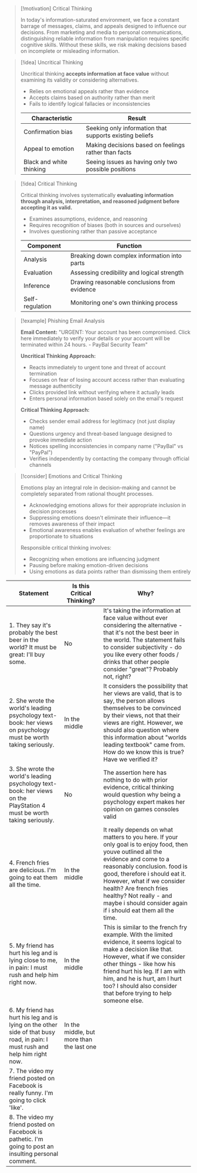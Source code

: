 > [!motivation] Critical Thinking
> 
> In today's information-saturated environment, we face a constant barrage of messages, claims, and appeals designed to influence our decisions. From marketing and media to personal communications, distinguishing reliable information from manipulation requires specific cognitive skills. Without these skills, we risk making decisions based on incomplete or misleading information.

> [!idea] Uncritical Thinking
> 
> Uncritical thinking **accepts information at face value** without examining its validity or considering alternatives.
> 
> - Relies on emotional appeals rather than evidence
> - Accepts claims based on authority rather than merit
> - Fails to identify logical fallacies or inconsistencies
> 
> |Characteristic|Result|
> |---|---|
> |Confirmation bias|Seeking only information that supports existing beliefs|
> |Appeal to emotion|Making decisions based on feelings rather than facts|
> |Black and white thinking|Seeing issues as having only two possible positions|

> [!idea] Critical Thinking
> 
> Critical thinking involves systematically **evaluating information through analysis, interpretation, and reasoned judgment before accepting it as valid.**
> 
> - Examines assumptions, evidence, and reasoning
> - Requires recognition of biases (both in sources and ourselves)
> - Involves questioning rather than passive acceptance
> 
> |Component|Function|
> |---|---|
> |Analysis|Breaking down complex information into parts|
> |Evaluation|Assessing credibility and logical strength|
> |Inference|Drawing reasonable conclusions from evidence|
> |Self-regulation|Monitoring one's own thinking process|

> [!example] Phishing Email Analysis
> 
> **Email Content:** "URGENT: Your account has been compromised. Click here immediately to verify your details or your account will be terminated within 24 hours. - PayBal Security Team"
> 
> **Uncritical Thinking Approach:**
> 
> - Reacts immediately to urgent tone and threat of account termination
> - Focuses on fear of losing account access rather than evaluating message authenticity
> - Clicks provided link without verifying where it actually leads
> - Enters personal information based solely on the email's request
> 
> **Critical Thinking Approach:**
> 
> - Checks sender email address for legitimacy (not just display name)
> - Questions urgency and threat-based language designed to provoke immediate action
> - Notices spelling inconsistencies in company name ("PayBal" vs "PayPal")
> - Verifies independently by contacting the company through official channels

> [!consider] Emotions and Critical Thinking
> 
> Emotions play an integral role in decision-making and cannot be completely separated from rational thought processes.
> 
> - Acknowledging emotions allows for their appropriate inclusion in decision processes
> - Suppressing emotions doesn't eliminate their influence—it removes awareness of their impact
> - Emotional awareness enables evaluation of whether feelings are proportionate to situations
> 
> Responsible critical thinking involves:
> 
> - Recognizing when emotions are influencing judgment
> - Pausing before making emotion-driven decisions
> - Using emotions as data points rather than dismissing them entirely

| Statement                                                                                                                    | Is this Critical Thinking?                | Why?                                                                                                                                                                                                                                                                                                                                                   |
| ---------------------------------------------------------------------------------------------------------------------------- | ----------------------------------------- | ------------------------------------------------------------------------------------------------------------------------------------------------------------------------------------------------------------------------------------------------------------------------------------------------------------------------------------------------------ |
| 1. They say it's probably the best beer in the world? It must be great: I'll buy some.                                       | No                                        | It's taking the information at face value without ever considering the alternative - that it's not the best beer in the world. The statement fails to consider subjectivity - do you like every other foods / drinks that other people consider "great"? Probably not, right?                                                                          |
| 2. She wrote the world's leading psychology text-book: her views on psychology must be worth taking seriously.               | In the middle                             | It considers the possibility that her views are valid, that is to say, the person allows themselves to be convinced by their views, not that their views are right. However, we should also question where this information about "worlds leading textbook" came from. How do we know this is true? Have we verified it?                               |
| 3. She wrote the world's leading psychology text-book: her views on the PlayStation 4 must be worth taking seriously.        | No                                        | The assertion here has nothing to do with prior evidence, critical thinking would question why being a psychology expert makes her opinion on games consoles valid                                                                                                                                                                                     |
| 4. French fries are delicious. I'm going to eat them all the time.                                                           | In the middle                             | It really depends on what matters to you here. If your only goal is to enjoy food, then youve outlined all the evidence and come to a reasonably conclusion. food is good, therefore i should eat it. However, what if we consider health? Are french fries healthy? Not really - and maybe i should consider again if i should eat them all the time. |
| 5. My friend has hurt his leg and is lying close to me, in pain: I must rush and help him right now.                         | In the middle                             | This is similar to the french fry example. With the limited evidence, it seems logical to make a decision like that. However, what if we consider other things - like how his friend hurt his leg. If I am with him, and he is hurt, am I hurt too? I should also consider that before trying to help someone else.                                    |
| 6. My friend has hurt his leg and is lying on the other side of that busy road, in pain: I must rush and help him right now. | In the middle, but more than the last one |                                                                                                                                                                                                                                                                                                                                                        |
| 7. The video my friend posted on Facebook is really funny. I'm going to click 'like'.                                        |                                           |                                                                                                                                                                                                                                                                                                                                                        |
| 8. The video my friend posted on Facebook is pathetic. I'm going to post an insulting personal comment.                      |                                           |                                                                                                                                                                                                                                                                                                                                                        |
